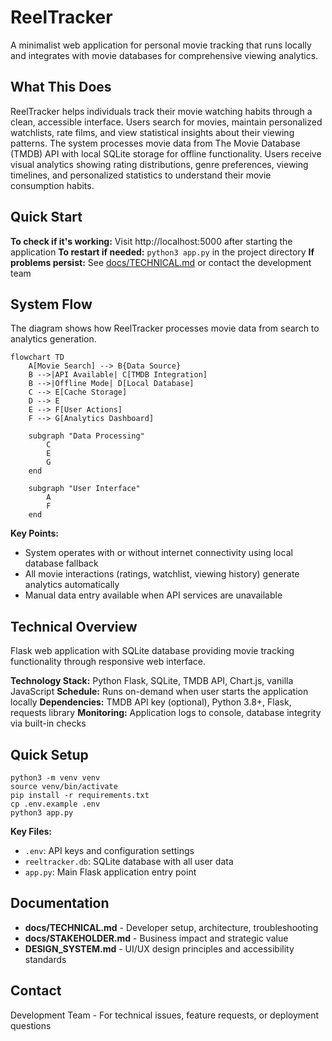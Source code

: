# ReelTracker
A minimalist web application for personal movie tracking that runs locally and integrates with movie databases for comprehensive viewing analytics.

## What This Does
ReelTracker helps individuals track their movie watching habits through a clean, accessible interface. Users search for movies, maintain personalized watchlists, rate films, and view statistical insights about their viewing patterns. The system processes movie data from The Movie Database (TMDB) API with local SQLite storage for offline functionality. Users receive visual analytics showing rating distributions, genre preferences, viewing timelines, and personalized statistics to understand their movie consumption habits.

## Quick Start
**To check if it's working:** Visit http://localhost:5000 after starting the application
**To restart if needed:** `python3 app.py` in the project directory
**If problems persist:** See [docs/TECHNICAL.md](docs/TECHNICAL.md) or contact the development team

## System Flow
The diagram shows how ReelTracker processes movie data from search to analytics generation.

```mermaid
flowchart TD
    A[Movie Search] --> B{Data Source}
    B -->|API Available| C[TMDB Integration]
    B -->|Offline Mode| D[Local Database]
    C --> E[Cache Storage]
    D --> E
    E --> F[User Actions]
    F --> G[Analytics Dashboard]

    subgraph "Data Processing"
        C
        E
        G
    end

    subgraph "User Interface"
        A
        F
    end
```

**Key Points:**
- System operates with or without internet connectivity using local database fallback
- All movie interactions (ratings, watchlist, viewing history) generate analytics automatically
- Manual data entry available when API services are unavailable

## Technical Overview

Flask web application with SQLite database providing movie tracking functionality through responsive web interface.

**Technology Stack:** Python Flask, SQLite, TMDB API, Chart.js, vanilla JavaScript
**Schedule:** Runs on-demand when user starts the application locally
**Dependencies:** TMDB API key (optional), Python 3.8+, Flask, requests library
**Monitoring:** Application logs to console, database integrity via built-in checks

## Quick Setup

```
python3 -m venv venv
source venv/bin/activate
pip install -r requirements.txt
cp .env.example .env
python3 app.py
```

**Key Files:**
- `.env`: API keys and configuration settings
- `reeltracker.db`: SQLite database with all user data
- `app.py`: Main Flask application entry point

## Documentation

- **docs/TECHNICAL.md** - Developer setup, architecture, troubleshooting
- **docs/STAKEHOLDER.md** - Business impact and strategic value
- **DESIGN_SYSTEM.md** - UI/UX design principles and accessibility standards

## Contact

Development Team - For technical issues, feature requests, or deployment questions